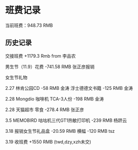 # 班费记录

当前班费：948.73 RMB 

## 历史记录
交接班费
  +1179.3 Rmb      from 李品农

男生节（11.9）花费
  -741.58 RMB      张正彦报销

女生节礼物

  2.27 
  林肯公园CD
  -58 RMB          金涛
  浮士德德文书籍
  -125 RMB         金涛
  
  2.28
  Mongdio 咖啡机 TCA-3人份
  -198 RMB         金涛     

  2.28
  天猫超市 零食
  -278.4 RMB       张正彦

  3.5
  MEMOBIRD 咕咕机三代GT1热敏打印机
  -239 RMB         杨跻云

  3.18
  报销女生节礼品盒 
  -20.59 RMB
  横幅
  -120 RMB          tsz
  
  3.19 
  收班费 
  +1550 RMB  (twd,dzy,xzh未交)
  
